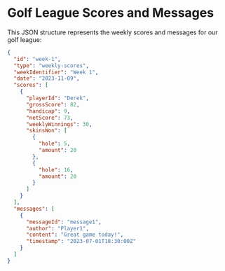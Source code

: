 # Golf League Scores and Messages

This JSON structure represents the weekly scores and messages for our golf league:

```json
{
  "id": "week-1",
  "type": "weekly-scores",
  "weekIdentifier": "Week 1",
  "date": "2023-11-09",
  "scores": [
    {
      "playerId": "Derek",
      "grossScore": 82,
      "handicap": 9,
      "netScore": 73,
      "weeklyWinnings": 30,
      "skinsWon": [
        {
          "hole": 5,
          "amount": 20
        },
        {
          "hole": 16,
          "amount": 20
        }
      ]
    }
  ],
  "messages": [
    {
      "messageId": "message1",
      "author": "Player1",
      "content": "Great game today!",
      "timestamp": "2023-07-01T18:30:00Z"
    }
  ]
}
